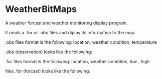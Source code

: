 # WeatherBitMaps
A weather forcast and weather monitoring display program.

It reads a .for or .obs files and diplay its information to the map.

.obs files format is the following:
  location,  weather condition, temperature

.obs (observation) looks like the following:
  

.for files format is the following:
  location,  weather condition, low , high

files .for (forcast) looks like the following:


